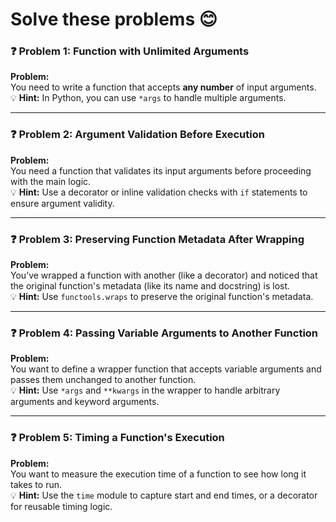 # Solve these problems 😊

### ❓ **Problem 1: Function with Unlimited Arguments**  
**Problem:**  
You need to write a function that accepts **any number** of input arguments.  
💡 **Hint:** In Python, you can use `*args` to handle multiple arguments.

---

### ❓ **Problem 2: Argument Validation Before Execution**  
**Problem:**  
You need a function that validates its input arguments before proceeding with the main logic.  
💡 **Hint:** Use a decorator or inline validation checks with `if` statements to ensure argument validity.

---

### ❓ **Problem 3: Preserving Function Metadata After Wrapping**  
**Problem:**  
You’ve wrapped a function with another (like a decorator) and noticed that the original function's metadata (like its name and docstring) is lost.  
💡 **Hint:** Use `functools.wraps` to preserve the original function's metadata.

---

### ❓ **Problem 4: Passing Variable Arguments to Another Function**  
**Problem:**  
You want to define a wrapper function that accepts variable arguments and passes them unchanged to another function.  
💡 **Hint:** Use `*args` and `**kwargs` in the wrapper to handle arbitrary arguments and keyword arguments.

---

### ❓ **Problem 5: Timing a Function's Execution**  
**Problem:**  
You want to measure the execution time of a function to see how long it takes to run.  
💡 **Hint:** Use the `time` module to capture start and end times, or a decorator for reusable timing logic.
